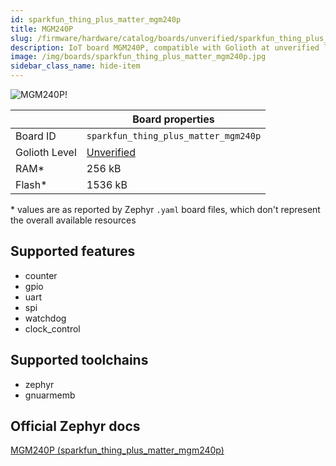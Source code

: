 ```yaml
---
id: sparkfun_thing_plus_matter_mgm240p
title: MGM240P
slug: /firmware/hardware/catalog/boards/unverified/sparkfun_thing_plus_matter_mgm240p
description: IoT board MGM240P, compatible with Golioth at unverified level.
image: /img/boards/sparkfun_thing_plus_matter_mgm240p.jpg
sidebar_class_name: hide-item
---
```


[//]: # (This is an auto-generated file, do not edit! Changes to it will be lost upon re-generation)

![MGM240P!](/img/boards/sparkfun_thing_plus_matter_mgm240p.jpg "MGM240P")

|                | Board properties     |
| -------------  | -------------------- |
| Board ID       | `sparkfun_thing_plus_matter_mgm240p` |
| Golioth Level  | [Unverified](/firmware/hardware#unverified-boards) |
| RAM*           | 256 kB |
| Flash*         | 1536 kB |

\* values are as reported by Zephyr `.yaml` board files, which don't represent the overall available resources



## Supported features

* counter
* gpio
* uart
* spi
* watchdog
* clock_control

## Supported toolchains

* zephyr
* gnuarmemb

## Official Zephyr docs

[MGM240P (sparkfun_thing_plus_matter_mgm240p)](https://docs.zephyrproject.org/latest/boards/sparkfun/thing_plus_matter_mgm240p/doc/index.html)
